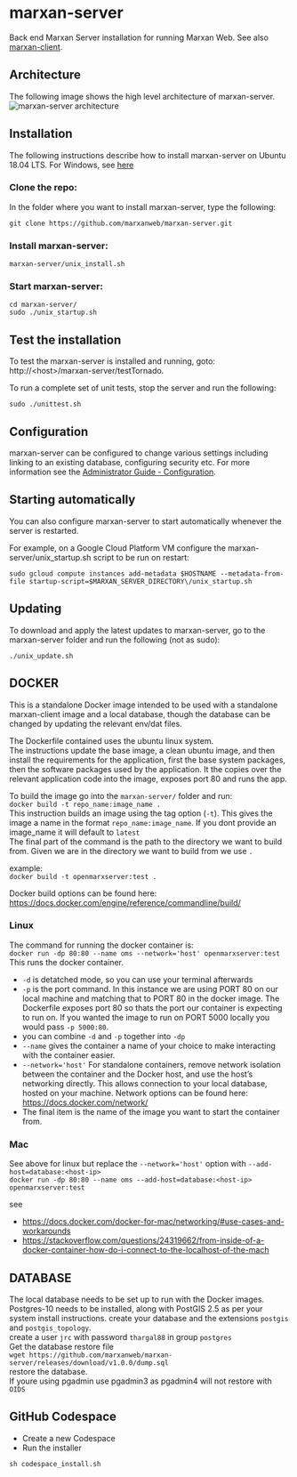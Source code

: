 # marxan-server
Back end Marxan Server installation for running Marxan Web. See also [marxan-client](https://github.com/marxanweb/marxan-client).

## Architecture
The following image shows the high level architecture of marxan-server. 
![marxan-server architecture](https://github.com/marxanweb/marxan-server/raw/master/architecture-server.png)  

## Installation
The following instructions describe how to install marxan-server on Ubuntu 18.04 LTS. For Windows, see [here](https://github.com/marxanweb/general/releases)    

### Clone the repo:  
In the folder where you want to install marxan-server, type the following:
```
git clone https://github.com/marxanweb/marxan-server.git
```
### Install marxan-server:
```
marxan-server/unix_install.sh
```

### Start marxan-server:
```
cd marxan-server/
sudo ./unix_startup.sh
```

## Test the installation
To test the marxan-server is installed and running, goto: http://\<host\>/marxan-server/testTornado.  

To run a complete set of unit tests, stop the server and run the following:  
```
sudo ./unittest.sh
```
  
## Configuration  
marxan-server can be configured to change various settings including linking to an existing database, configuring security etc. For more information see the [Administrator Guide - Configuration](https://docs.marxanweb.org/admin.html#configuration).  

## Starting automatically
You can also configure marxan-server to start automatically whenever the server is restarted.  

For example, on a Google Cloud Platform VM configure the marxan-server/unix_startup.sh script to be run on restart:  

```
sudo gcloud compute instances add-metadata $HOSTNAME --metadata-from-file startup-script=$MARXAN_SERVER_DIRECTORY\/unix_startup.sh
```

## Updating
To download and apply the latest updates to marxan-server, go to the marxan-server folder and run the following (not as sudo):  
```
./unix_update.sh 
```

## DOCKER   
This is a standalone Docker image intended to be used with a standalone marxan-client image and a local database, though the database can be changed by updating the relevant env/dat files. 

The Dockerfile contained uses the ubuntu linux system.  
The instructions update the base image, a clean ubuntu image, and then install the requirements for the application, first the base system packages, then the software packages used by the application. 
It the copies over the relevant application code into the image, exposes port 80 and runs the app. 

To build the image go into the `marxan-server/` folder and run:  
`docker build -t repo_name:image_name .`  
This instruction builds an image using the tag option (`-t`). This gives the image a name in the format `repo_name:image_name`. If you dont provide an image_name it will default to `latest`  
The final part of the command is the path to the directory we want to build from. Given we are in the directory we want to build from we use `.`  

example:  
`docker build -t openmarxserver:test .`

Docker build options can be found here: https://docs.docker.com/engine/reference/commandline/build/

### Linux
The command for running the docker container is:  
`docker run -dp 80:80 --name oms --network='host' openmarxserver:test`  
This runs the docker container.  
 - `-d` is detatched mode, so you can use your terminal afterwards  
 - `-p` is the port command. In this instance we are using PORT 80 on our local machine and matching that to PORT 80 in the docker image. The Dockerfile exposes port 80 so thats the port our container is expecting to run on. If you wanted the image to run on PORT 5000 locally you would pass `-p 5000:80`. 
 - you can combine `-d` and `-p` together into `-dp`  
 - `--name` gives the container a name of your choice to make interacting with the container easier.  
 - `--network='host'` For standalone containers, remove network isolation between the container and the Docker host, and use the host’s networking directly. This allows connection to your local database, hosted on your machine. Network options can be found here: https://docs.docker.com/network/  
 - The final item is the name of the image you want to start the container from. 

### Mac  
See above for linux but replace the `--network='host'` option with `--add-host=database:<host-ip>`  
`docker run -dp 80:80 --name oms --add-host=database:<host-ip> openmarxserver:test`  

see   
 - https://docs.docker.com/docker-for-mac/networking/#use-cases-and-workarounds  
 - https://stackoverflow.com/questions/24319662/from-inside-of-a-docker-container-how-do-i-connect-to-the-localhost-of-the-mach


## DATABASE  
The local database needs to be set up to run with the Docker images. 
Postgres-10 needs to be installed, along with PostGIS 2.5 as per your system install instructions.
create your database and the extensions `postgis` and `postgis_topology`.  
create a user `jrc` with password `thargal88` in group `postgres`  
Get the database restore file   
`wget https://github.com/marxanweb/marxan-server/releases/download/v1.0.0/dump.sql`  
restore the database.  
If youre using pgadmin use pgadmin3 as pgadmin4 will not restore with `OIDS`  

## GitHub Codespace
- Create a new Codespace  
- Run the installer  
```
sh codespace_install.sh
```